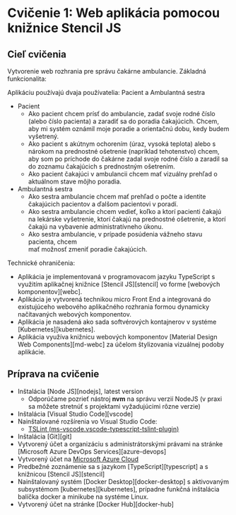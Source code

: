 # Cvičenie 1: Web aplikácia pomocou knižnice Stencil JS

## <a name="ciel"></a>Cieľ cvičenia

Vytvorenie web rozhrania pre správu čakárne ambulancie. Základná funkcionalita:

Aplikáciu používajú dvaja používatelia: Pacient a Ambulantná sestra

* Pacient
  * Ako pacient chcem prísť do ambulancie, zadať svoje rodné číslo (alebo číslo
  pacienta) a zaradiť sa do poradia čakajúcich. Chcem, aby mi systém oznámil
  moje poradie a orientačnú dobu, kedy budem vyšetrený.
  * Ako pacient s akútnym ochorením (úraz, vysoká teplota) alebo s nárokom
  na prednostné ošetrenie (napríklad tehotenstvo) chcem, aby som po príchode do
  čakárne zadal svoje rodné číslo a zaradil sa do zoznamu čakajúcich s prednostným
  ošetrením.
  * Ako pacient čakajúci v ambulancii chcem mať vizuálny prehľad o aktuálnom
  stave môjho poradia.
* Ambulantná sestra
  * Ako sestra ambulancie chcem mať prehľad o počte a identite čakajúcich pacientov a ďalšom pacientovi v poradí.
  * Ako sestra ambulancie chcem vedieť, koľko a ktorí pacienti čakajú na lekárske
   vyšetrenie, ktorí čakajú na prednostné ošetrenie, a ktorí čakajú na vybavenie
    administratívneho úkonu.
  * Ako sestra ambulancie, v prípade posúdenia vážneho stavu pacienta, chcem  
  mať možnosť zmeniť poradie čakajúcich.

Technické ohraničenia:

* Aplikácia je implementovaná v programovacom jazyku TypeScript s využitím
  aplikačnej knižnice [Stencil JS][stencil] vo forme [webových komponentov][webc].
* Aplikácia je vytvorená technikou micro Front End a integrovaná do existujúceho
  webového aplikačného rozhrania formou dynamicky načítavaných webových komponentov.
* Aplikácia je nasadená ako sada softvérových kontajnerov v systéme
  [Kubernetes][kubernetes].
* Aplikácia využíva knižnicu webových komponentov [Material Design Web Components][md-webc] za účelom štylizovania vizuálnej podoby aplikácie.

## <a name="priprava"></a>Príprava na cvičenie

* Inštalácia [Node JS][nodejs], latest version
  * Odporúčame pozrieť nástroj **nvm** na správu verzií NodeJS (v praxi sa môžete stretnúť s projektami vyžadujúcimi rôzne verzie)
* Inštalácia [Visual Studio Code][vscode]
* Nainštalované rozšírenia vo Visual Studio Code:
  * [TSLint (ms-vscode.vscode-typescript-tslint-plugin)](https://marketplace.visualstudio.com/items?itemName=ms-vscode.vscode-typescript-tslint-plugin)
* Inštalácia [Git][git]
* Vytvorený účet a organizáciu s administrátorskými právami na stránke
  [Microsoft Azure DevOps Services][azure-devops]
* Vytvorený účet na [Microsoft Azure Cloud](https://azure.microsoft.com/en-us/free/students/)
* Predbežné zoznámenie sa s jazykom [TypeScript][typescript]
  a s knižnicou [Stencil JS][stencil]
* Nainštalovaný systém [Docker Desktop][docker-desktop] s aktivovaným subsystémom [kubernetes][kubernetes], prípadne funkčná inštalácia balíčka docker a minikube na systéme Linux.
* Vytvorený účet na stránke [Docker Hub][docker-hub]
